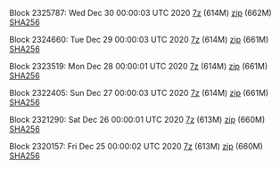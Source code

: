 Block 2325787: Wed Dec 30 00:00:03 UTC 2020 [7z]() (614M) [zip]() (662M) [SHA256]()

Block 2324660: Tue Dec 29 00:00:03 UTC 2020 [7z]() (614M) [zip]() (661M) [SHA256]()

Block 2323519: Mon Dec 28 00:00:01 UTC 2020 [7z]() (614M) [zip]() (661M) [SHA256]()

Block 2322405: Sun Dec 27 00:00:03 UTC 2020 [7z]() (614M) [zip]() (661M) [SHA256]()

Block 2321290: Sat Dec 26 00:00:01 UTC 2020 [7z]() (613M) [zip]() (660M) [SHA256]()

Block 2320157: Fri Dec 25 00:00:02 UTC 2020 [7z]() (613M) [zip]() (660M) [SHA256]()

